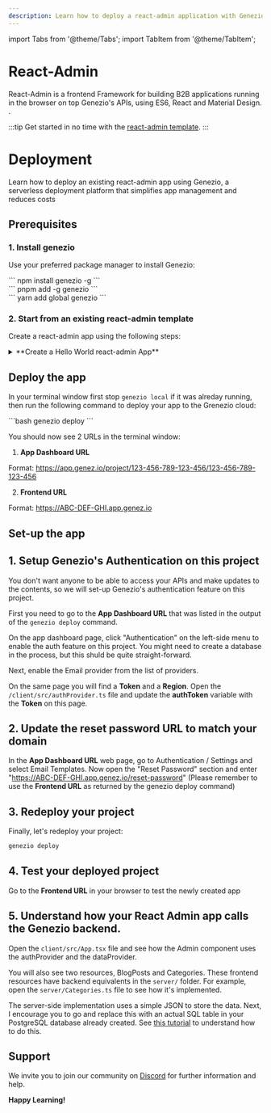```yaml
---
description: Learn how to deploy a react-admin application with Genezio.
---
```


import Tabs from '@theme/Tabs';
import TabItem from '@theme/TabItem';

# React-Admin

<head>
    <title>React-Admin | Genezio Documentation</title>
</head>

React-Admin is a frontend Framework for building B2B applications running in the browser on top Genezio's APIs, using ES6, React and Material Design.
.

:::tip
Get started in no time with the [react-admin template](https://dev.app.genez.io/start/deploy?repository=https://github.com/Genez-io/react-admin-getting-started).
:::

# Deployment

Learn how to deploy an existing react-admin app using Genezio, a serverless deployment platform that simplifies app management and reduces costs


## Prerequisites

### 1. Install genezio

Use your preferred package manager to install Genezio:

<Tabs>
  <TabItem className="tab-item" value="npm" label="npm">
<div id="step1-install-npm">
  ```
  npm install genezio -g
  ```
  </div>
  </TabItem>
  <TabItem className="tab-item" value="pnpm" label="pnpm">
  <div id="step1-install-pnpm">
  ```
  pnpm add -g genezio
  ```
  </div>
  </TabItem>
  <TabItem  className="tab-item" value="yarn" label="yarn">
  <div id="step1-install-yarn">
  ```
  yarn add global genezio
  ```
  </div>
  </TabItem>
</Tabs>

### 2. Start from an existing react-admin template

Create a react-admin app using the following steps:

<details>
  <summary>**Create a Hello World react-admin App**</summary>

### 1. Fork our react-admin tremplate repository on github

Go to https://github.com/Genez-io/react-admin-getting-started/fork and fork the repo


### 2. Clone the newly created repository locally


```bash
git clone YOUR_REPO_URL
cd react-admin-getting-started
```

### 3. Run the react-admin App locally

Run the following command to start the react-admin app:

<div>
  ```bash
  genezio local
  ```
</div>

### 4. Test the react-admin App locally

Open a web browser and navigate to http://localhost:5173/ to see the app running.

</details>

## Deploy the app

In your terminal window first stop `genezio local` if it was alreday running, then run the following command to deploy your app to the Grenezio cloud:

<div>
  ```bash
  genezio deploy
  ```
</div>

You should now see 2 URLs in the terminal window:

1. **App Dashboard URL**

  Format: https://app.genez.io/project/123-456-789-123-456/123-456-789-123-456

2. **Frontend URL**

 Format:  https://ABC-DEF-GHI.app.genez.io

## Set-up the app

## 1. Setup Genezio's Authentication on this project

You don't want anyone to be able to access your APIs and make updates to the contents, so we will set-up Genezio's authentication feature on this project.

First you need to go to the **App Dashboard URL** that was listed in the output of the `genezio deploy` command.

On the app dashboard page, click "Authentication" on the left-side menu to enable the auth feature on this project. You might need to create a database in the process, but this shuld be quite straight-forward.

Next, enable the Email provider from the list of providers.

On the same page you will find a **Token** and a **Region**. Open the `/client/src/authProvider.ts` file and update the **authToken** variable with the **Token** on this page.

## 2. Update the reset password URL to match your domain

In the **App Dashboard URL** web page, go to Authentication / Settings and select Email Templates.
Now open the "Reset Password" section and enter "https://ABC-DEF-GHI.app.genez.io/reset-password" (Please remember to use the **Frontend URL** as returned by the genezio deploy command)

## 3. Redeploy your project

Finally, let's redeploy your project:

```bash
genezio deploy
```

## 4. Test your deployed project

Go to the **Frontend URL** in your browser to test the newly created app

## 5. Understand how your React Admin app calls the Genezio backend.

Open the `client/src/App.tsx` file and see how the Admin component uses the authProvider and the dataProvider.

You will also see two resources, BlogPosts and Categories. These frontend resources have backend equivalents in the `server/` folder. For example, open the `server/Categories.ts` file to see how it's implemented.

The server-side implementation uses a simple JSON to store the data. Next, I encourage you to go and replace this with an actual SQL table in your PostgreSQL database already created. See [this tutorial](/docs/tutorials/connect-to-postgres-powered-by-neon/) to understand how to do this.

## Support <a href="#support" id="support"></a>

We invite you to join our community on [Discord](https://discord.gg/uc9H5YKjXv) for further information and help.

**Happy Learning!**
